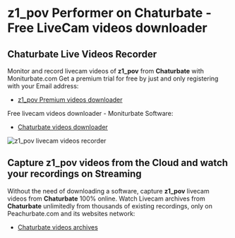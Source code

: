 # z1_pov Performer on Chaturbate - Free LiveCam videos downloader

## Chaturbate Live Videos Recorder

Monitor and record livecam videos of **z1_pov** from **Chaturbate** with Moniturbate.com
Get a premium trial for free by just and only registering with your Email address:
* [z1_pov Premium videos downloader](https://moniturbate.com/request-demo-licence-key.html)

Free livecam videos downloader - Moniturbate Software:
* [Chaturbate videos downloader](https://moniturbate.com/moniturbate-download-software.html)

![z1_pov livecam videos recorder](https://peachurnet.com/templates/moniturbate-software.png)


## Capture z1_pov videos from the Cloud and watch your recordings on Streaming

Without the need of downloading a software, capture **z1_pov** livecam videos from **Chaturbate** 100% online.
Watch Livecam archives from **Chaturbate** unlimitedly from thousands of existing recordings, only on Peachurbate.com and its websites network:
* [Chaturbate videos archives](https://peachurnet.com/)
